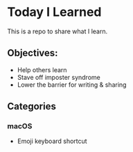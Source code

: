 # Today I Learned

This is a repo to share what I learn.

## Objectives:
* Help others learn
* Stave off imposter syndrome
* Lower the barrier for writing & sharing

## Categories

### macOS
* Emoji keyboard shortcut


